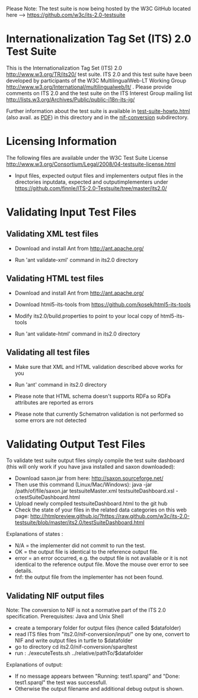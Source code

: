 Please Note: The test suite is now being hosted by the W3C GitHub located here --> https://github.com/w3c/its-2.0-testsuite 

Internationalization Tag Set (ITS) 2.0 Test Suite
=================

This is the Internationalization Tag Set (ITS) 2.0 http://www.w3.org/TR/its20/ test suite. ITS 2.0 and this test suite have been developed by participants of the W3C MultilingualWeb-LT Working Group http://www.w3.org/International/multilingualweb/lt/ . Please provide comments on ITS 2.0 and the test suite on the ITS Interest Group mailing list http://lists.w3.org/Archives/Public/public-i18n-its-ig/

Further information about the test suite is available in [test-suite-howto.html](its2.0/test-suite-howto.html) (also avail. as [PDF](its2.0/test-suite-howto.pdf)) in this directory and in the [nif-conversion](its2.0/nif-conversion) subdirectory.

Licensing Information
=================

The following files are available under the W3C Test Suite License http://www.w3.org/Consortium/Legal/2008/04-testsuite-license.html

* Input files, expected output files and implementers output files in the directories inputdata, expected and outputimplementers under https://github.com/finnle/ITS-2.0-Testsuite/tree/master/its2.0/

Validating Input Test Files
=================
Validating XML test files
-------------------------

* Download and install Ant from http://ant.apache.org/

* Run 'ant validate-xml' command in its2.0 directory

Validating HTML test files
--------------------------

* Download and install Ant from http://ant.apache.org/

* Download html5-its-tools from https://github.com/kosek/html5-its-tools

* Modify its2.0/build.properties to point to your local copy of html5-its-tools

* Run 'ant validate-html' command in its2.0 directory

Validating all test files
-------------------------

* Make sure that XML and HTML validation described above works for you

* Run 'ant' command in its2.0 directory

* Please note that HTML schema doesn't supports RDFa so RDFa attributes are reported as errors

* Please note that currently Schematron validation is not performed so some errors are not detected
 
Validating Output Test Files
=================
To validate test suite output files simply compile the test suite dashboard (this will only work if you have java installed and saxon downloaded):

* Download saxon.jar from here: http://saxon.sourceforge.net/
* Then use this command (Linux/Mac/Windows): 
  java -jar /path/of/file/saxon.jar  testsuiteMaster.xml  testsuiteDashboard.xsl -o:testSuiteDashboard.html
* Upload newly compiled testsuiteDashboard.html to the git hub
* Check the state of your files in the related data categories on this web page:
  http://htmlpreview.github.io/?https://raw.github.com/w3c/its-2.0-testsuite/blob/master/its2.0/testSuiteDashboard.html

Explanations of states :
* N/A = the implementer did not commit to run the test.
* OK = the output file is identical to the reference output file.
* error = an error occurred, e.g. the output file is not available or it is not identical to the reference output file. Move the mouse over error to see details.
* fnf: the output file from the implementer has not been found.

Validating NIF output files
---------------------------
Note: The conversion to NIF is not a normative part of the ITS 2.0 specification.
Prerequisites: Java and Unix Shell
* create a temporary folder for output files (hence called $datafolder)
* read ITS files from "its2.0/nif-conversion/input/" one by one, convert to NIF and write output files in turtle to $datafolder
* go to directory 
  cd its2.0/nif-conversion/sparqltest
* run :
  ./executeTests.sh ../relative/pathTo/$datafolder
  
Explanations of output:
* If no message appears between "Running: test1.sparql" and "Done: test1.sparql" the test was successfull. 
* Otherwise the output filename and additional debug output is shown.
